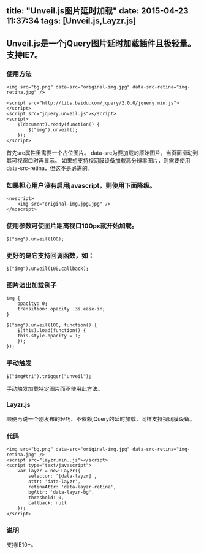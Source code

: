 title: "Unveil.js图片延时加载"
date: 2015-04-23 11:37:34
tags: [Unveil.js,Layzr.js]
---
## Unveil.js是一个jQuery图片延时加载插件且极轻量。支持IE7。
### 使用方法
	<img src="bg.png" data-src="original-img.jpg" data-src-retina="img-retina.jpg" />

	<script src="http://libs.baidu.com/jquery/2.0.0/jquery.min.js"></script>
	<script src="jquery.unveil.js"></script>
	<script>
		$(document).ready(function() {
			$("img").unveil();
		});
	</script>
首先src属性里需要一个占位图片。
data-src为要加载的原始图片，当页面滑动到其可视窗口时再显示。
如果想支持视网膜设备加载高分辨率图片，则需要使用data-src-retina，但这不是必需的。

### 如果担心用户没有启用javascript，则使用下面降级。
	<noscript>
		<img src="original-img.jpg.jpg" />
	</noscript>
### 使用参数可使图片距离视口100px就开始加载。
	$("img").unveil(100);
### 更好的是它支持回调函数，如：
	$("img").unveil(100,callback);
### 图片淡出加载例子
	img {
		opacity: 0;
		transition: opacity .3s ease-in;
	}

	$("img").unveil(100, function() {
		$(this).load(function() {
		this.style.opacity = 1;
		});
	});
### 手动触发
	$("img#tri").trigger("unveil");
手动触发加载特定图片而不使用此方法。
### Layzr.js
顺便再说一个刚发布的轻巧、不依赖jQuery的延时加载，同样支持视网膜设备。
### 代码
	<img src="bg.png" data-src="original-img.jpg" data-src-retina="img-retina.jpg" />
	<script src="layzr.min..js"></script>
	<script type="text/javascript">
		var layzr = new Layzr({
			selector: '[data-layzr]', 
			attr: 'data-layzr', 
			retinaAttr: 'data-layzr-retina', 
			bgAttr: 'data-layzr-bg', 
			threshold: 0, 
			callback: null 
		});
	</script>
### 说明
支持IE10+。
